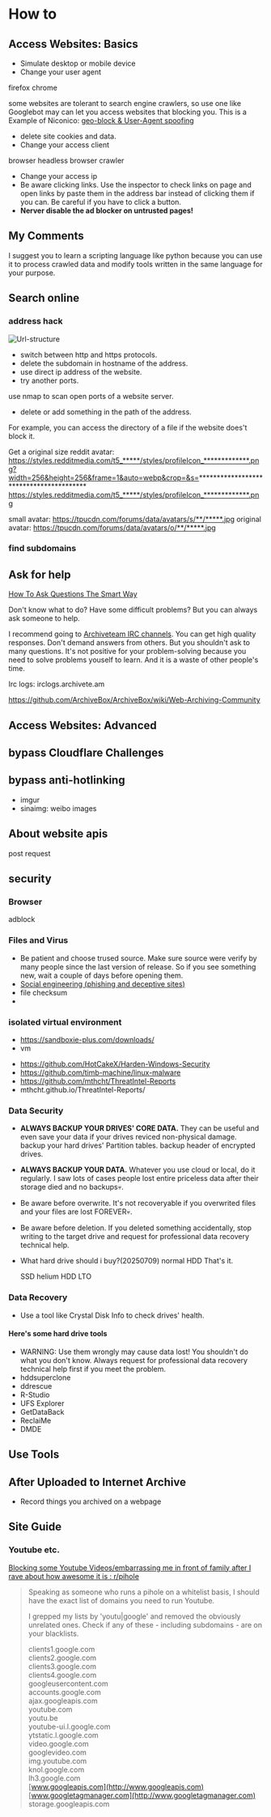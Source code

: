 # How to

## Access Websites: Basics
* Simulate desktop or mobile device
* Change your user agent

firefox chrome

some websites are tolerant to search engine crawlers, so use one like Googlebot may can let you access websites that blocking you. This is a Example of Niconico: [geo-block & User-Agent spoofing](https://mmaker.moe/2025/01/niconico-geo-block-user-agent-spoofing/)
* delete site cookies and data.
* Change your access client

browser
headless browser
crawler

* Change your access ip
* Be aware clicking links. Use the inspector to check links on page and open links by paste them in the address bar instead of clicking them if you can. Be careful if you have to click a button.
* **Nerver disable the ad blocker on untrusted pages!**
## My Comments
I suggest you to learn a scripting language like python because you can use it to process crawled data and modify tools written in the same language for your purpose.
## Search online
### address hack
![Url-structure](https://upload.wikimedia.org/wikipedia/commons/f/fa/Url-structure.png)
* switch between http and https protocols.
* delete the subdomain in hostname of the address.
* use direct ip address of the website.
* try another ports.

use nmap to scan open ports of a website server.
* delete or add something in the path of the address.

For example, you can access the directory of a file if the website does't block it.

Get a original size reddit avatar: https://styles.redditmedia.com/t5_*****/styles/profileIcon_*************.png?width=256&height=256&frame=1&auto=webp&crop=&s=**************************************** https://styles.redditmedia.com/t5_*****/styles/profileIcon_*************.png

small avatar: https://tpucdn.com/forums/data/avatars/s/**/*****.jpg original avatar: https://tpucdn.com/forums/data/avatars/o/**/*****.jpg
### find subdomains

## Ask for help

[How To Ask Questions The Smart Way](http://www.catb.org/~esr/faqs/smart-questions.html)

Don't know what to do? Have some difficult problems? But you can always ask someone to help.

I recommend going to [Archiveteam IRC channels](https://wiki.archiveteam.org/index.php/Archiveteam:IRC). You can get high quality responses. Don't demand answers from others. But you shouldn't ask to many questions. It's not positive for your problem-solving because you need to solve problems youself to learn. And it is a waste of other people's time.

Irc logs: irclogs.archivete.am

https://github.com/ArchiveBox/ArchiveBox/wiki/Web-Archiving-Community

## Access Websites: Advanced

## bypass Cloudflare Challenges

## bypass anti-hotlinking
* imgur
* sinaimg: weibo images

## About website apis

post request
###

## security

### Browser

adblock

### Files and Virus
* Be patient and choose trused source. Make sure source were verify by many people since the last version of release. So if you see something new, wait a couple of days before opening them.
* [Social engineering (phishing and deceptive sites)](https://developers.google.com/search/docs/monitor-debug/security/social-engineering)
* file checksum
* 

### isolated virtual environment
- https://sandboxie-plus.com/downloads/
- vm
* https://github.com/HotCakeX/Harden-Windows-Security
* https://github.com/timb-machine/linux-malware
* https://github.com/mthcht/ThreatIntel-Reports
* mthcht.github.io/ThreatIntel-Reports/

### Data Security
* **ALWAYS BACKUP YOUR DRIVES' CORE DATA.** They can be useful and even save your data if your drives reviced non-physical damage. backup your hard drives' Partition tables. backup header of encrypted drives.
* **ALWAYS BACKUP YOUR DATA.** Whatever you use cloud or local, do it regularly. I saw lots of cases people lost entire priceless data after their storage died and no backups💀.
* Be aware before overwrite. It's not recoveryable if you overwrited files and your files are lost FOREVER💀.
* Be aware before deletion. If you deleted something accidentally, stop writing to the target drive and request for professional data recovery technical help.
* What hard drive should i buy?(20250709) normal HDD That's it.

  SSD helium HDD LTO
### Data Recovery
* Use a tool like Crystal Disk Info to check drives' health.
#### Here's some hard drive tools
* WARNING: Use them wrongly may cause data lost! You shouldn't do what you don't know. Always request for professional data recovery technical help first if you meet the problem.
* hddsuperclone
* ddrescue
* R-Studio
* UFS Explorer
* GetDataBack
* ReclaiMe
* DMDE
## Use Tools
## After Uploaded to Internet Archive
* Record things you archived on a webpage
## Site Guide

### Youtube etc.
[Blocking some Youtube Videos/embarrassing me in front of family after I rave about how awesome it is : r/pihole](https://www.reddit.com/r/pihole/comments/a9qez4/blocking_some_youtube_videosembarrassing_me_in/)

> Speaking as someone who runs a pihole on a whitelist basis, I should have the exact list of domains you need to run Youtube.
> 
> I grepped my lists by 'youtu|google' and removed the obviously unrelated ones. Check if any of these - including subdomains - are on your blacklists.
> 
> clients1.google.com  
> clients2.google.com  
> clients3.google.com  
> clients4.google.com  
> googleusercontent.com  
> accounts.google.com  
> ajax.googleapis.com  
> youtube.com  
> youtu.be  
> youtube-ui.l.google.com  
> ytstatic.l.google.com  
> video.google.com  
> googlevideo.com  
> img.youtube.com  
> knol.google.com  
> lh3.google.com  
> [www.googleapis.com](http://www.googleapis.com)  
> [www.googletagmanager.com](http://www.googletagmanager.com)  
> storage.googleapis.com

